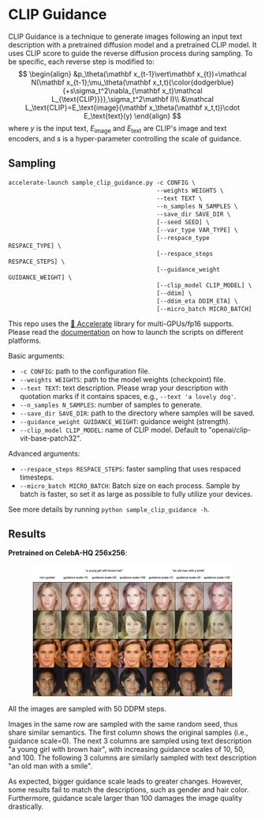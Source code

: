 # CLIP Guidance

CLIP Guidance is a technique to generate images following an input text description with a pretrained diffusion model and a pretrained CLIP model. It uses CLIP score to guide the reverse diffusion process during sampling. To be specific, each reverse step is modified to:
$$
\begin{align}
&p_\theta(\mathbf x_{t-1}\vert\mathbf x_{t})=\mathcal N(\mathbf x_{t-1};\mu_\theta(\mathbf x_t,t){\color{dodgerblue}{+s\sigma_t^2\nabla_{\mathbf x_t}\mathcal L_{\text{CLIP}}}},\sigma_t^2\mathbf I)\\
&\mathcal L_\text{CLIP}=E_\text{image}(\mathbf x_\theta(\mathbf x_t,t))\cdot E_\text{text}(y)
\end{align}
$$
where $y$ is the input text, $E_\text{image}$ and $E_\text{text}$ are CLIP's image and text encoders, and $s$ is a hyper-parameter controlling the scale of guidance.



## Sampling

```shell
accelerate-launch sample_clip_guidance.py -c CONFIG \
                                          --weights WEIGHTS \
                                          --text TEXT \
                                          --n_samples N_SAMPLES \
                                          --save_dir SAVE_DIR \
                                          [--seed SEED] \
                                          [--var_type VAR_TYPE] \
                                          [--respace_type RESPACE_TYPE] \
                                          [--respace_steps RESPACE_STEPS] \
                                          [--guidance_weight GUIDANCE_WEIGHT] \
                                          [--clip_model CLIP_MODEL] \
                                          [--ddim] \
                                          [--ddim_eta DDIM_ETA] \
                                          [--micro_batch MICRO_BATCH]
```

This repo uses the [🤗 Accelerate](https://huggingface.co/docs/accelerate/index) library for multi-GPUs/fp16 supports. Please read the [documentation](https://huggingface.co/docs/accelerate/basic_tutorials/launch#using-accelerate-launch) on how to launch the scripts on different platforms.

Basic arguments:

- `-c CONFIG`: path to the configuration file.
- `--weights WEIGHTS`: path to the model weights (checkpoint) file.
- `--text TEXT`: text description. Please wrap your description with quotation marks if it contains spaces, e.g., `--text 'a lovely dog'`.
- `--n_samples N_SAMPLES`: number of samples to generate.
- `--save_dir SAVE_DIR`: path to the directory where samples will be saved.
- `--guidance_weight GUIDANCE_WEIGHT`: guidance weight (strength).
- `--clip_model CLIP_MODEL`: name of CLIP model. Default to "openai/clip-vit-base-patch32".

Advanced arguments:

- `--respace_steps RESPACE_STEPS`: faster sampling that uses respaced timesteps.
- `--micro_batch MICRO_BATCH`: Batch size on each process. Sample by batch is faster, so set it as large as possible to fully utilize your devices.

See more details by running `python sample_clip_guidance -h`.



## Results

**Pretrained on CelebA-HQ 256x256**:

<p align="center">
  <img src="../assets/clip-guidance-celebahq.png" width=80% />
</p>

All the images are sampled with 50 DDPM steps.

Images in the same row are sampled with the same random seed, thus share similar semantics. The first column shows the original samples (i.e., guidance scale=0). The next 3 columns are sampled using text description "a young girl with brown hair", with increasing guidance scales of 10, 50, and 100. The following 3 columns are similarly sampled with text description "an old man with a smile".

As expected, bigger guidance scale leads to greater changes. However, some results fail to match the descriptions, such as gender and hair color. Furthermore, guidance scale larger than 100 damages the image quality drastically.
